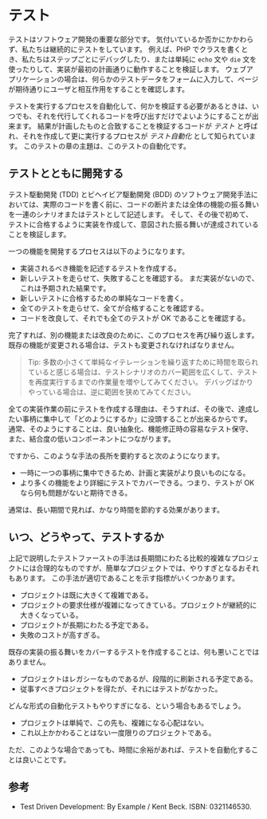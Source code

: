 テスト
======

テストはソフトウェア開発の重要な部分です。
気付いているか否かにかかわらず、私たちは継続的にテストをしています。
例えば、PHP でクラスを書くとき、私たちはステップごとにデバッグしたり、または単純に `echo` 文や `die` 文を使ったりして、実装が最初の計画通りに動作することを検証します。
ウェブアプリケーションの場合は、何らかのテストデータをフォームに入力して、ページが期待通りにユーザと相互作用をすることを確認します。

テストを実行するプロセスを自動化して、何かを検証する必要があるときは、いつでも、それを代行してくれるコードを呼び出すだけでよいようにすることが出来ます。
結果が計画したものと合致することを検証するコードが *テスト* と呼ばれ、それを作成して更に実行するプロセスが *テスト自動化* として知られています。
このテストの章の主題は、このテストの自動化です。


## テストとともに開発する

テスト駆動開発 (TDD) とビヘイビア駆動開発 (BDD) のソフトウェア開発手法においては、実際のコードを書く前に、コードの断片または全体の機能の振る舞いを一連のシナリオまたはテストとして記述します。
そして、その後で初めて、テストに合格するように実装を作成して、意図された振る舞いが達成されていることを検証します。

一つの機能を開発するプロセスは以下のようになります。

- 実装されるべき機能を記述するテストを作成する。
- 新しいテストを走らせて、失敗することを確認する。
  まだ実装がないので、これは予期された結果です。
- 新しいテストに合格するための単純なコードを書く。
- 全てのテストを走らせて、全てが合格することを確認する。
- コードを改良して、それでも全てのテストが OK であることを確認する。

完了すれば、別の機能または改良のために、このプロセスを再び繰り返します。
既存の機能が変更される場合は、テストも変更されなければなりません。

> Tip: 多数の小さくて単純なイテレーションを繰り返すために時間を取られていると感じる場合は、テストシナリオのカバー範囲を広くして、テストを再度実行するまでの作業量を増やしてみてください。
> デバッグばかりやっている場合は、逆に範囲を狭めてみてください。

全ての実装作業の前にテストを作成する理由は、そうすれば、その後で、達成したい事柄に集中して「どのようにするか」に没頭することが出来るからです。
通常、そのようにすることは、良い抽象化、機能修正時の容易なテスト保守、また、結合度の低いコンポーネントにつながります。

ですから、このような手法の長所を要約すると次のようになります。

- 一時に一つの事柄に集中できるため、計画と実装がより良いものになる。
- より多くの機能をより詳細にテストでカバーできる。つまり、テストが OK なら何も問題がないと期待できる。

通常は、長い期間で見れば、かなり時間を節約する効果があります。

## いつ、どうやって、テストするか

上記で説明したテストファーストの手法は長期間にわたる比較的複雑なプロジェクトには合理的なものですが、簡単なプロジェクトでは、やりすぎとなるおそれもあります。
この手法が適切であることを示す指標がいくつかあります。

- プロジェクトは既に大きくて複雑である。
- プロジェクトの要求仕様が複雑になってきている。プロジェクトが継続的に大きくなっている。
- プロジェクトが長期にわたる予定である。
- 失敗のコストが高すぎる。

既存の実装の振る舞いをカバーするテストを作成することは、何も悪いことではありません。

- プロジェクトはレガシーなものであるが、段階的に刷新される予定である。
- 従事すべきプロジェクトを得たが、それにはテストがなかった。

どんな形式の自動化テストもやりすぎになる、という場合もあるでしょう。

- プロジェクトは単純で、この先も、複雑になる心配はない。
- これ以上かかわることはない一度限りのプロジェクトである。

ただ、このような場合であっても、時間に余裕があれば、テストを自動化することは良いことです。

## 参考

- Test Driven Development: By Example / Kent Beck. ISBN: 0321146530.
